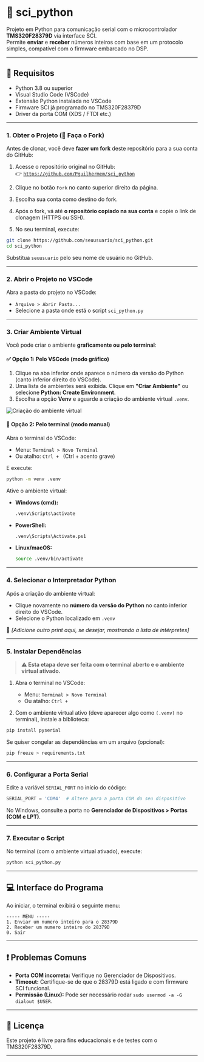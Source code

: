 # 📡 sci_python

Projeto em Python para comunicação serial com o microcontrolador **TMS320F28379D** via interface SCI.  
Permite **enviar** e **receber** números inteiros com base em um protocolo simples, compatível com o firmware embarcado no DSP.

---

## 🧰 Requisitos

- Python 3.8 ou superior
- Visual Studio Code (VSCode)
- Extensão Python instalada no VSCode
- Firmware SCI já programado no TMS320F28379D
- Driver da porta COM (XDS / FTDI etc.)

---

### 1. Obter o Projeto (📌 Faça o Fork)

Antes de clonar, você deve **fazer um fork** deste repositório para a sua conta do GitHub:

1. Acesse o repositório original no GitHub:  
   👉 [`https://github.com/Pguilhermem/sci_python`](https://github.com/Pguilhermem/sci_python)

2. Clique no botão `Fork` no canto superior direito da página.

3. Escolha sua conta como destino do fork.

4. Após o fork, vá até **o repositório copiado na sua conta** e copie o link de clonagem (HTTPS ou SSH).

5. No seu terminal, execute:

```bash
git clone https://github.com/seuusuario/sci_python.git
cd sci_python
```

Substitua `seuusuario` pelo seu nome de usuário no GitHub.

---

### 2. Abrir o Projeto no VSCode

Abra a pasta do projeto no VSCode:

- `Arquivo > Abrir Pasta...`  
- Selecione a pasta onde está o script `sci_python.py`

---

### 3. Criar Ambiente Virtual

Você pode criar o ambiente **graficamente ou pelo terminal**:

#### ✅ Opção 1: Pelo VSCode (modo gráfico)

1. Clique na aba inferior onde aparece o número da versão do Python (canto inferior direito do VSCode).
2. Uma lista de ambientes será exibida. Clique em **"Criar Ambiente"** ou selecione **Python: Create Environment**.
3. Escolha a opção **Venv** e aguarde a criação do ambiente virtual `.venv`.

![Criação do ambiente virtual]([images/VSCodePrint.png](images/VSCodePrint.png))

#### 🧪 Opção 2: Pelo terminal (modo manual)

Abra o terminal do VSCode:

- Menu: `Terminal > Novo Terminal`
- Ou atalho: `Ctrl + ` (Ctrl + acento grave)

E execute:

```bash
python -m venv .venv
```

Ative o ambiente virtual:

- **Windows (cmd):**
  ```bash
  .venv\Scripts\activate
  ```

- **PowerShell:**
  ```bash
  .venv\Scripts\Activate.ps1
  ```

- **Linux/macOS:**
  ```bash
  source .venv/bin/activate
  ```

---

### 4. Selecionar o Interpretador Python

Após a criação do ambiente virtual:

- Clique novamente no **número da versão do Python** no canto inferior direito do VSCode.
- Selecione o Python localizado em `.venv`

📸 *[Adicione outro print aqui, se desejar, mostrando a lista de intérpretes]*

---

### 5. Instalar Dependências

> **⚠️ Esta etapa deve ser feita com o terminal aberto e o ambiente virtual ativado.**

1. Abra o terminal no VSCode:  
   - Menu: `Terminal > Novo Terminal`  
   - Ou atalho: `Ctrl + `

2. Com o ambiente virtual ativo (deve aparecer algo como `(.venv)` no terminal), instale a biblioteca:

```bash
pip install pyserial
```

Se quiser congelar as dependências em um arquivo (opcional):

```bash
pip freeze > requirements.txt
```

---

### 6. Configurar a Porta Serial

Edite a variável `SERIAL_PORT` no início do código:

```python
SERIAL_PORT = 'COM4'  # Altere para a porta COM do seu dispositivo
```

No Windows, consulte a porta no **Gerenciador de Dispositivos > Portas (COM e LPT)**.

---

### 7. Executar o Script

No terminal (com o ambiente virtual ativado), execute:

```bash
python sci_python.py
```

---

## 💻 Interface do Programa

Ao iniciar, o terminal exibirá o seguinte menu:

```
----- MENU -----
1. Enviar um numero inteiro para o 28379D
2. Receber um numero inteiro do 28379D
0. Sair
```

---

## ❗ Problemas Comuns

- **Porta COM incorreta:** Verifique no Gerenciador de Dispositivos.
- **Timeout:** Certifique-se de que o 28379D está ligado e com firmware SCI funcional.
- **Permissão (Linux):** Pode ser necessário rodar `sudo usermod -a -G dialout $USER`.

---

## 📄 Licença

Este projeto é livre para fins educacionais e de testes com o TMS320F28379D.

---
